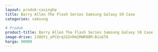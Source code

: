 ```yaml
---
layout: produk-casinghp
title: Barry Allen The Flash Series Samsung Galaxy S9 Case
categories: samsung

# Produk
product-title: Barry Allen The Flash Series Samsung Galaxy S9 Case
image-drive: 138UYz_oPCGrqlG2nRm2RWR98M-BiuGTA
harga: 90000
---
```

